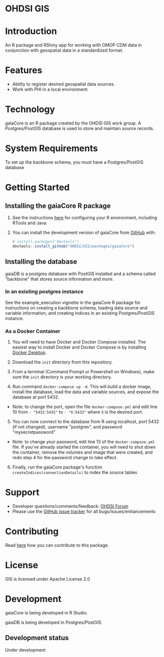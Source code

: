 # OHDSI GIS

# Introduction

An R package and RShiny app for working with OMOP CDM data in conjunction with geospatial data in a standardized format.

# Features

-   Ability to register desired geospatial data sources.
-   Work with PHI in a local environment.

# Technology

gaiaCore is an R package created by the OHDSI GIS work group. A Postgres/PostGIS database is used to store and maintain source records.

# System Requirements

To set up the backbone schema, you must have a Postgres/PostGIS database 

# Getting Started

## Installing the gaiaCore R package

1.  See the instructions [here](https://ohdsi.github.io/Hades/rSetup.html) for configuring your R environment, including RTools and Java.

2.  You can install the development version of gaiaCore from [GitHub](https://github.com/) with:

    ``` r
    # install.packages("devtools")
    devtools::install_github("OHDSI/GIS/packages/gaiaCore")
    ```
## Installing the database

gaiaDB is a postgres database with PostGIS installed and a schema called "backbone" that stores source information and more.

### In an existing postgres instance

See the example_execution vignette in the gaiaCore R package for instructions on creating a backbone schema, loading data source and variable information, and creating indices in an existing Postgres/PostGIS instance.

### As a Docker Container

1. You will need to have Docker and Docker Compose installed. The easiest way to install Docker and Docker Compose is by installing [Docker Desktop]([url](https://docs.docker.com/desktop/)).

2. Download the `init` directory from this repository.

3. From a terminal (Command Prompt or Powershell on Windows), make sure the `init` directory is your working directory.

4. Run command `docker-compose up -d`. This will build a docker image, install the database, load the data and variable sources, and expose the database at port 5432.
- Note: to change the port, open the file `docker-compose.yml` and edit line 10 from `- "5432:5432"` to `- "X:5432"` where `X` is the desired port.

5. You can now connect to the database from R using localhost, port 5432 (if not changed), username "postgres", and password "mysecretpassword"
- Note: to change your password, edit line 13 of the `docker-compose.yml` file. If you've already started the container, you will need to shut down the container, remove the volumes and image that were created, and redo step 4 for the password change to take effect.

6. Finally, run the gaiaCore package's function `createIndices(connectionDetails)` to index the source tables

# Support

-   Developer questions/comments/feedback: <a href="http://forums.ohdsi.org/c/developers">OHDSI Forum</a>
-   Please use the <a href="../../issues">GitHub issue tracker</a> for all bugs/issues/enhancements

# Contributing

Read [here](https://ohdsi.github.io/Hades/contribute.html) how you can contribute to this package.

# License

GIS is licensed under Apache License 2.0

# Development

gaiaCore is being developed in R Studio.

gaiaDB is being developed in Postgres/PostGIS

## Development status

Under development
